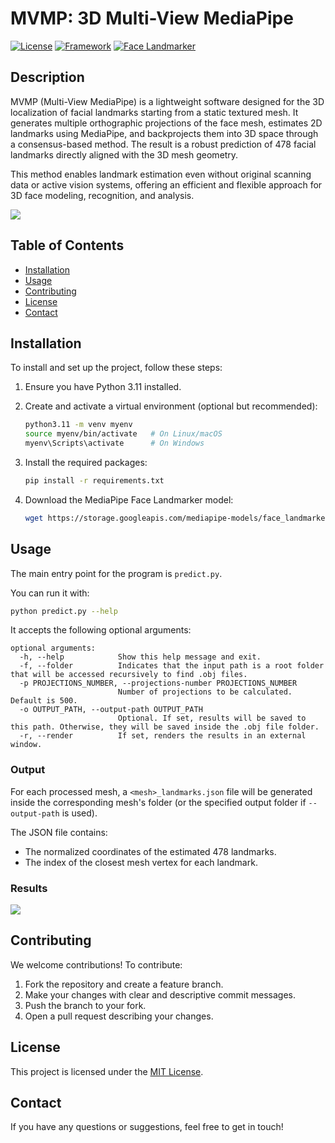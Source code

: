 # MVMP: 3D Multi-View MediaPipe

[![License](https://img.shields.io/badge/license-MIT-blue.svg)](LICENSE) [![Framework](https://img.shields.io/badge/Framework-Python_3.11-yellow)](https://www.python.org/downloads/release/python-3110/) [![Face Landmarker](https://img.shields.io/badge/Model-MediaPipe_Face_Landmarker-red)](https://developers.google.com/mediapipe/solutions/vision/face_landmarker)

## Description

MVMP (Multi-View MediaPipe) is a lightweight software designed for the 3D localization of facial landmarks starting from a static textured mesh. It generates multiple orthographic projections of the face mesh, estimates 2D landmarks using MediaPipe, and backprojects them into 3D space through a consensus-based method. The result is a robust prediction of 478 facial landmarks directly aligned with the 3D mesh geometry.

This method enables landmark estimation even without original scanning data or active vision systems, offering an efficient and flexible approach for 3D face modeling, recognition, and analysis.

<!--![alt text](./img/pipelineOverview.png)-->
<img src="./img/pipelineOverview.png">

## Table of Contents

- [Installation](#installation)
- [Usage](#usage)
- [Contributing](#contributing)
- [License](#license)
- [Contact](#contact)

## Installation

To install and set up the project, follow these steps:

1. Ensure you have Python 3.11 installed.

2. Create and activate a virtual environment (optional but recommended):

   ```bash
   python3.11 -m venv myenv
   source myenv/bin/activate   # On Linux/macOS
   myenv\Scripts\activate      # On Windows
   ```

3. Install the required packages:

   ```bash
   pip install -r requirements.txt
   ```

4. Download the MediaPipe Face Landmarker model:

   ```bash
   wget https://storage.googleapis.com/mediapipe-models/face_landmarker/face_landmarker/float16/latest/face_landmarker.task
   ```

## Usage

The main entry point for the program is `predict.py`.

You can run it with:

```bash
python predict.py --help
```

It accepts the following optional arguments:

```
optional arguments:
  -h, --help            Show this help message and exit.
  -f, --folder          Indicates that the input path is a root folder that will be accessed recursively to find .obj files.
  -p PROJECTIONS_NUMBER, --projections-number PROJECTIONS_NUMBER
                        Number of projections to be calculated. Default is 500.
  -o OUTPUT_PATH, --output-path OUTPUT_PATH
                        Optional. If set, results will be saved to this path. Otherwise, they will be saved inside the .obj file folder.
  -r, --render          If set, renders the results in an external window.
```

### Output

For each processed mesh, a `<mesh>_landmarks.json` file will be generated inside the corresponding mesh's folder (or the specified output folder if `--output-path` is used).

The JSON file contains:
- The normalized coordinates of the estimated 478 landmarks.
- The index of the closest mesh vertex for each landmark.

### Results
<!--![alt text](./img/results.png)-->
<img src="results.png">

## Contributing

We welcome contributions! To contribute:

1. Fork the repository and create a feature branch.
2. Make your changes with clear and descriptive commit messages.
3. Push the branch to your fork.
4. Open a pull request describing your changes.

## License

This project is licensed under the [MIT License](LICENSE).

## Contact

If you have any questions or suggestions, feel free to get in touch!
